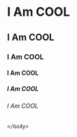<!DOCTYPE html>
<html>
    <head>
         <title>Heading </title>
    </head>
    <body>
        <h1> I Am COOL</h1>
        <h2> I Am COOL</h2>
        <h3> I Am COOL</h3>
        <h4> I Am COOL</h4>
        <h5> I Am COOL</h5>
        <h6> I Am COOL</h6>
        
    </body>
</html>

